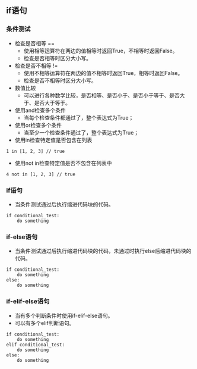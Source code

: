 ## if语句
### 条件测试
- 检查是否相等 ==
    - 使用相等运算符在两边的值相等时返回True，不相等时返回False。
    - 检查是否相等时区分大小写。
-  检查是否不相等 !=
    - 使用不相等运算符在两边的值不相等时返回True，相等时返回False。
    - 检查是否不相等时区分大小写。
- 数值比较
    - 可以进行各种数学比较，是否相等、是否小于、是否小于等于、是否大于、是否大于等于。
- 使用and检查多个条件
    - 当每个检查条件都通过了，整个表达式为True；
- 使用or检查多个条件
    - 当至少一个检查条件通过了，整个表达式为True；
- 使用in检查特定值是否包含在列表
```
1 in [1, 2, 3] // true
```
- 使用not in检查特定值是否不包含在列表中
```
4 not in [1, 2, 3] // true
```
### if语句
- 当条件测试通过后执行缩进代码块的代码。
```
if conditional_test:
    do something
```
### if-else语句
- 当条件测试通过后执行缩进代码块的代码，未通过时执行else后缩进代码块的代码。
```
if conditional_test:
    do something
else:
    do something
```
### if-elif-else语句
- 当有多个判断条件时使用if-elif-else语句。
- 可以有多个elif判断语句。
```
if conditional_test:
    do something
elif conditional_test:
    do something
else:
    do something
```